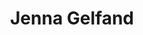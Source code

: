 ---
title: "Jenna Gelfand"
presenter_id: jenna_gelfand
permalink: /member_full_presentations/jenna_gelfand
layout: member_all_presentations
---
